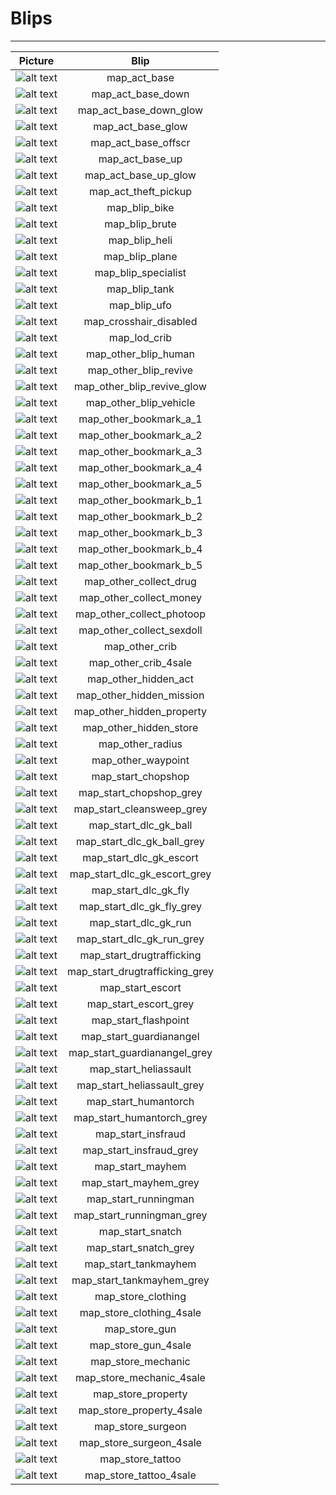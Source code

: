 # Blips

---

| Picture | Blip |
|:-------:|:-------:|
| ![alt text](https://raw.githubusercontent.com/K3rhos/SR3MP-Docs/main/docs/images/blips/map_act_base.jpg "Blip") | map_act_base |
| ![alt text](https://raw.githubusercontent.com/K3rhos/SR3MP-Docs/main/docs/images/blips/map_act_base_down.jpg "Blip") | map_act_base_down |
| ![alt text](https://raw.githubusercontent.com/K3rhos/SR3MP-Docs/main/docs/images/blips/map_act_base_down_glow.jpg "Blip") | map_act_base_down_glow |
| ![alt text](https://raw.githubusercontent.com/K3rhos/SR3MP-Docs/main/docs/images/blips/map_act_base_glow.jpg "Blip") | map_act_base_glow |
| ![alt text](https://raw.githubusercontent.com/K3rhos/SR3MP-Docs/main/docs/images/blips/map_act_base_offscr.jpg "Blip") | map_act_base_offscr |
| ![alt text](https://raw.githubusercontent.com/K3rhos/SR3MP-Docs/main/docs/images/blips/map_act_base_up.jpg "Blip") | map_act_base_up |
| ![alt text](https://raw.githubusercontent.com/K3rhos/SR3MP-Docs/main/docs/images/blips/map_act_base_up_glow.jpg "Blip") | map_act_base_up_glow |
| ![alt text](https://raw.githubusercontent.com/K3rhos/SR3MP-Docs/main/docs/images/blips/map_act_theft_pickup.jpg "Blip") | map_act_theft_pickup |
| ![alt text](https://raw.githubusercontent.com/K3rhos/SR3MP-Docs/main/docs/images/blips/map_blip_bike.jpg "Blip") | map_blip_bike |
| ![alt text](https://raw.githubusercontent.com/K3rhos/SR3MP-Docs/main/docs/images/blips/map_blip_brute.jpg "Blip") | map_blip_brute |
| ![alt text](https://raw.githubusercontent.com/K3rhos/SR3MP-Docs/main/docs/images/blips/map_blip_heli.jpg "Blip") | map_blip_heli |
| ![alt text](https://raw.githubusercontent.com/K3rhos/SR3MP-Docs/main/docs/images/blips/map_blip_plane.jpg "Blip") | map_blip_plane |
| ![alt text](https://raw.githubusercontent.com/K3rhos/SR3MP-Docs/main/docs/images/blips/map_blip_specialist.jpg "Blip") | map_blip_specialist |
| ![alt text](https://raw.githubusercontent.com/K3rhos/SR3MP-Docs/main/docs/images/blips/map_blip_tank.jpg "Blip") | map_blip_tank |
| ![alt text](https://raw.githubusercontent.com/K3rhos/SR3MP-Docs/main/docs/images/blips/map_blip_ufo.jpg "Blip") | map_blip_ufo |
| ![alt text](https://raw.githubusercontent.com/K3rhos/SR3MP-Docs/main/docs/images/blips/map_crosshair_disabled.jpg "Blip") | map_crosshair_disabled |
| ![alt text](https://raw.githubusercontent.com/K3rhos/SR3MP-Docs/main/docs/images/blips/map_lod_crib.jpg "Blip") | map_lod_crib |
| ![alt text](https://raw.githubusercontent.com/K3rhos/SR3MP-Docs/main/docs/images/blips/map_other_blip_human.jpg "Blip") | map_other_blip_human |
| ![alt text](https://raw.githubusercontent.com/K3rhos/SR3MP-Docs/main/docs/images/blips/map_other_blip_revive.jpg "Blip") | map_other_blip_revive |
| ![alt text](https://raw.githubusercontent.com/K3rhos/SR3MP-Docs/main/docs/images/blips/map_other_blip_revive_glow.jpg "Blip") | map_other_blip_revive_glow |
| ![alt text](https://raw.githubusercontent.com/K3rhos/SR3MP-Docs/main/docs/images/blips/map_other_blip_vehicle.jpg "Blip") | map_other_blip_vehicle |
| ![alt text](https://raw.githubusercontent.com/K3rhos/SR3MP-Docs/main/docs/images/blips/map_other_bookmark_a_1.jpg "Blip") | map_other_bookmark_a_1 |
| ![alt text](https://raw.githubusercontent.com/K3rhos/SR3MP-Docs/main/docs/images/blips/map_other_bookmark_a_2.jpg "Blip") | map_other_bookmark_a_2 |
| ![alt text](https://raw.githubusercontent.com/K3rhos/SR3MP-Docs/main/docs/images/blips/map_other_bookmark_a_3.jpg "Blip") | map_other_bookmark_a_3 |
| ![alt text](https://raw.githubusercontent.com/K3rhos/SR3MP-Docs/main/docs/images/blips/map_other_bookmark_a_4.jpg "Blip") | map_other_bookmark_a_4 |
| ![alt text](https://raw.githubusercontent.com/K3rhos/SR3MP-Docs/main/docs/images/blips/map_other_bookmark_a_5.jpg "Blip") | map_other_bookmark_a_5 |
| ![alt text](https://raw.githubusercontent.com/K3rhos/SR3MP-Docs/main/docs/images/blips/map_other_bookmark_b_1.jpg "Blip") | map_other_bookmark_b_1 |
| ![alt text](https://raw.githubusercontent.com/K3rhos/SR3MP-Docs/main/docs/images/blips/map_other_bookmark_b_2.jpg "Blip") | map_other_bookmark_b_2 |
| ![alt text](https://raw.githubusercontent.com/K3rhos/SR3MP-Docs/main/docs/images/blips/map_other_bookmark_b_3.jpg "Blip") | map_other_bookmark_b_3 |
| ![alt text](https://raw.githubusercontent.com/K3rhos/SR3MP-Docs/main/docs/images/blips/map_other_bookmark_b_4.jpg "Blip") | map_other_bookmark_b_4 |
| ![alt text](https://raw.githubusercontent.com/K3rhos/SR3MP-Docs/main/docs/images/blips/map_other_bookmark_b_5.jpg "Blip") | map_other_bookmark_b_5 |
| ![alt text](https://raw.githubusercontent.com/K3rhos/SR3MP-Docs/main/docs/images/blips/map_other_collect_drug.jpg "Blip") | map_other_collect_drug |
| ![alt text](https://raw.githubusercontent.com/K3rhos/SR3MP-Docs/main/docs/images/blips/map_other_collect_money.jpg "Blip") | map_other_collect_money |
| ![alt text](https://raw.githubusercontent.com/K3rhos/SR3MP-Docs/main/docs/images/blips/map_other_collect_photoop.jpg "Blip") | map_other_collect_photoop |
| ![alt text](https://raw.githubusercontent.com/K3rhos/SR3MP-Docs/main/docs/images/blips/map_other_collect_sexdoll.jpg "Blip") | map_other_collect_sexdoll |
| ![alt text](https://raw.githubusercontent.com/K3rhos/SR3MP-Docs/main/docs/images/blips/map_other_crib.jpg "Blip") | map_other_crib |
| ![alt text](https://raw.githubusercontent.com/K3rhos/SR3MP-Docs/main/docs/images/blips/map_other_crib_4sale.jpg "Blip") | map_other_crib_4sale |
| ![alt text](https://raw.githubusercontent.com/K3rhos/SR3MP-Docs/main/docs/images/blips/map_other_hidden_act.jpg "Blip") | map_other_hidden_act |
| ![alt text](https://raw.githubusercontent.com/K3rhos/SR3MP-Docs/main/docs/images/blips/map_other_hidden_mission.jpg "Blip") | map_other_hidden_mission |
| ![alt text](https://raw.githubusercontent.com/K3rhos/SR3MP-Docs/main/docs/images/blips/map_other_hidden_property.jpg "Blip") | map_other_hidden_property |
| ![alt text](https://raw.githubusercontent.com/K3rhos/SR3MP-Docs/main/docs/images/blips/map_other_hidden_store.jpg "Blip") | map_other_hidden_store |
| ![alt text](https://raw.githubusercontent.com/K3rhos/SR3MP-Docs/main/docs/images/blips/map_other_radius.jpg "Blip") | map_other_radius |
| ![alt text](https://raw.githubusercontent.com/K3rhos/SR3MP-Docs/main/docs/images/blips/map_other_waypoint.jpg "Blip") | map_other_waypoint |
| ![alt text](https://raw.githubusercontent.com/K3rhos/SR3MP-Docs/main/docs/images/blips/map_start_chopshop.jpg "Blip") | map_start_chopshop |
| ![alt text](https://raw.githubusercontent.com/K3rhos/SR3MP-Docs/main/docs/images/blips/map_start_chopshop_grey.jpg "Blip") | map_start_chopshop_grey |
| ![alt text](https://raw.githubusercontent.com/K3rhos/SR3MP-Docs/main/docs/images/blips/map_start_cleansweep_grey.jpg "Blip") | map_start_cleansweep_grey |
| ![alt text](https://raw.githubusercontent.com/K3rhos/SR3MP-Docs/main/docs/images/blips/map_start_dlc_gk_ball.jpg "Blip") | map_start_dlc_gk_ball |
| ![alt text](https://raw.githubusercontent.com/K3rhos/SR3MP-Docs/main/docs/images/blips/map_start_dlc_gk_ball_grey.jpg "Blip") | map_start_dlc_gk_ball_grey |
| ![alt text](https://raw.githubusercontent.com/K3rhos/SR3MP-Docs/main/docs/images/blips/map_start_dlc_gk_escort.jpg "Blip") | map_start_dlc_gk_escort |
| ![alt text](https://raw.githubusercontent.com/K3rhos/SR3MP-Docs/main/docs/images/blips/map_start_dlc_gk_escort_grey.jpg "Blip") | map_start_dlc_gk_escort_grey |
| ![alt text](https://raw.githubusercontent.com/K3rhos/SR3MP-Docs/main/docs/images/blips/map_start_dlc_gk_fly.jpg "Blip") | map_start_dlc_gk_fly |
| ![alt text](https://raw.githubusercontent.com/K3rhos/SR3MP-Docs/main/docs/images/blips/map_start_dlc_gk_fly_grey.jpg "Blip") | map_start_dlc_gk_fly_grey |
| ![alt text](https://raw.githubusercontent.com/K3rhos/SR3MP-Docs/main/docs/images/blips/map_start_dlc_gk_run.jpg "Blip") | map_start_dlc_gk_run |
| ![alt text](https://raw.githubusercontent.com/K3rhos/SR3MP-Docs/main/docs/images/blips/map_start_dlc_gk_run_grey.jpg "Blip") | map_start_dlc_gk_run_grey |
| ![alt text](https://raw.githubusercontent.com/K3rhos/SR3MP-Docs/main/docs/images/blips/map_start_drugtrafficking.jpg "Blip") | map_start_drugtrafficking |
| ![alt text](https://raw.githubusercontent.com/K3rhos/SR3MP-Docs/main/docs/images/blips/map_start_drugtrafficking_grey.jpg "Blip") | map_start_drugtrafficking_grey |
| ![alt text](https://raw.githubusercontent.com/K3rhos/SR3MP-Docs/main/docs/images/blips/map_start_escort.jpg "Blip") | map_start_escort |
| ![alt text](https://raw.githubusercontent.com/K3rhos/SR3MP-Docs/main/docs/images/blips/map_start_escort_grey.jpg "Blip") | map_start_escort_grey |
| ![alt text](https://raw.githubusercontent.com/K3rhos/SR3MP-Docs/main/docs/images/blips/map_start_flashpoint.jpg "Blip") | map_start_flashpoint |
| ![alt text](https://raw.githubusercontent.com/K3rhos/SR3MP-Docs/main/docs/images/blips/map_start_guardianangel.jpg "Blip") | map_start_guardianangel |
| ![alt text](https://raw.githubusercontent.com/K3rhos/SR3MP-Docs/main/docs/images/blips/map_start_guardianangel_grey.jpg "Blip") | map_start_guardianangel_grey |
| ![alt text](https://raw.githubusercontent.com/K3rhos/SR3MP-Docs/main/docs/images/blips/map_start_heliassault.jpg "Blip") | map_start_heliassault |
| ![alt text](https://raw.githubusercontent.com/K3rhos/SR3MP-Docs/main/docs/images/blips/map_start_heliassault_grey.jpg "Blip") | map_start_heliassault_grey |
| ![alt text](https://raw.githubusercontent.com/K3rhos/SR3MP-Docs/main/docs/images/blips/map_start_humantorch.jpg "Blip") | map_start_humantorch |
| ![alt text](https://raw.githubusercontent.com/K3rhos/SR3MP-Docs/main/docs/images/blips/map_start_humantorch_grey.jpg "Blip") | map_start_humantorch_grey |
| ![alt text](https://raw.githubusercontent.com/K3rhos/SR3MP-Docs/main/docs/images/blips/map_start_insfraud.jpg "Blip") | map_start_insfraud |
| ![alt text](https://raw.githubusercontent.com/K3rhos/SR3MP-Docs/main/docs/images/blips/map_start_insfraud_grey.jpg "Blip") | map_start_insfraud_grey |
| ![alt text](https://raw.githubusercontent.com/K3rhos/SR3MP-Docs/main/docs/images/blips/map_start_mayhem.jpg "Blip") | map_start_mayhem |
| ![alt text](https://raw.githubusercontent.com/K3rhos/SR3MP-Docs/main/docs/images/blips/map_start_mayhem_grey.jpg "Blip") | map_start_mayhem_grey |
| ![alt text](https://raw.githubusercontent.com/K3rhos/SR3MP-Docs/main/docs/images/blips/map_start_runningman.jpg "Blip") | map_start_runningman |
| ![alt text](https://raw.githubusercontent.com/K3rhos/SR3MP-Docs/main/docs/images/blips/map_start_runningman_grey.jpg "Blip") | map_start_runningman_grey |
| ![alt text](https://raw.githubusercontent.com/K3rhos/SR3MP-Docs/main/docs/images/blips/map_start_snatch.jpg "Blip") | map_start_snatch |
| ![alt text](https://raw.githubusercontent.com/K3rhos/SR3MP-Docs/main/docs/images/blips/map_start_snatch_grey.jpg "Blip") | map_start_snatch_grey |
| ![alt text](https://raw.githubusercontent.com/K3rhos/SR3MP-Docs/main/docs/images/blips/map_start_tankmayhem.jpg "Blip") | map_start_tankmayhem |
| ![alt text](https://raw.githubusercontent.com/K3rhos/SR3MP-Docs/main/docs/images/blips/map_start_tankmayhem_grey.jpg "Blip") | map_start_tankmayhem_grey |
| ![alt text](https://raw.githubusercontent.com/K3rhos/SR3MP-Docs/main/docs/images/blips/map_store_clothing.jpg "Blip") | map_store_clothing |
| ![alt text](https://raw.githubusercontent.com/K3rhos/SR3MP-Docs/main/docs/images/blips/map_store_clothing_4sale.jpg "Blip") | map_store_clothing_4sale |
| ![alt text](https://raw.githubusercontent.com/K3rhos/SR3MP-Docs/main/docs/images/blips/map_store_gun.jpg "Blip") | map_store_gun |
| ![alt text](https://raw.githubusercontent.com/K3rhos/SR3MP-Docs/main/docs/images/blips/map_store_gun_4sale.jpg "Blip") | map_store_gun_4sale |
| ![alt text](https://raw.githubusercontent.com/K3rhos/SR3MP-Docs/main/docs/images/blips/map_store_mechanic.jpg "Blip") | map_store_mechanic |
| ![alt text](https://raw.githubusercontent.com/K3rhos/SR3MP-Docs/main/docs/images/blips/map_store_mechanic_4sale.jpg "Blip") | map_store_mechanic_4sale |
| ![alt text](https://raw.githubusercontent.com/K3rhos/SR3MP-Docs/main/docs/images/blips/map_store_property.jpg "Blip") | map_store_property |
| ![alt text](https://raw.githubusercontent.com/K3rhos/SR3MP-Docs/main/docs/images/blips/map_store_property_4sale.jpg "Blip") | map_store_property_4sale |
| ![alt text](https://raw.githubusercontent.com/K3rhos/SR3MP-Docs/main/docs/images/blips/map_store_surgeon.jpg "Blip") | map_store_surgeon |
| ![alt text](https://raw.githubusercontent.com/K3rhos/SR3MP-Docs/main/docs/images/blips/map_store_surgeon_4sale.jpg "Blip") | map_store_surgeon_4sale |
| ![alt text](https://raw.githubusercontent.com/K3rhos/SR3MP-Docs/main/docs/images/blips/map_store_tattoo.jpg "Blip") | map_store_tattoo |
| ![alt text](https://raw.githubusercontent.com/K3rhos/SR3MP-Docs/main/docs/images/blips/map_store_tattoo_4sale.jpg "Blip") | map_store_tattoo_4sale |
